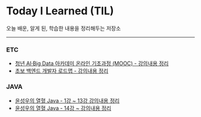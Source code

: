 # Today I Learned (TIL)

오늘 배운, 알게 된, 학습한 내용을 정리해두는 저장소

----------------------------------------------------------------------------------------------------------------------
### ETC
* [청년 AI·Big Data 아카데미 온라인 기초과정 (MOOC) - 강의내용 정리](https://github.com/izzy1202/TIL/blob/main/ETC/ComputationalThinking.md)
* [초보 백엔드 개발자 로드맵 - 강의내용 정리](https://github.com/izzy1202/TIL/blob/main/ETC/RoadMap.md)

### JAVA
* [윤성우의 열혈 Java - 1강 ~ 13강 강의내용 정리](https://github.com/izzy1202/TIL/blob/main/Java/JavaYoon.md)
* [윤성우의 열혈 Java - 14강 ~ 강의내용 정리](https://github.com/izzy1202/TIL/blob/main/Java/JavaYoon2.md)
